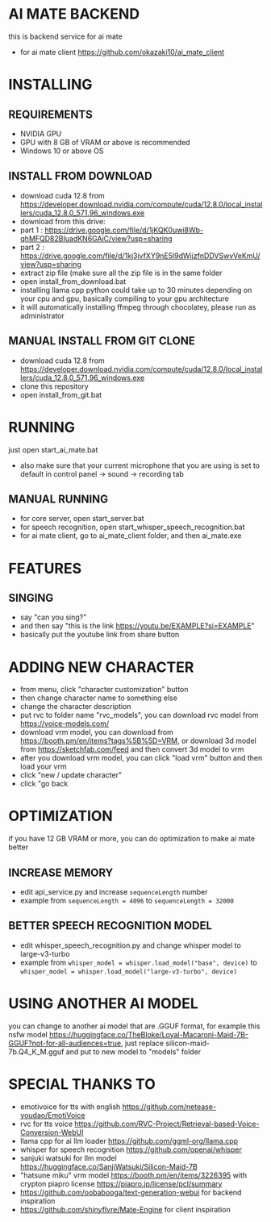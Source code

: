 # AI MATE BACKEND
this is backend service for ai mate
- for ai mate client https://github.com/okazaki10/ai_mate_client
# INSTALLING
## REQUIREMENTS
- NVIDIA GPU
- GPU with 8 GB of VRAM or above is recommended
- Windows 10 or above OS
## INSTALL FROM DOWNLOAD
- download cuda 12.8 from https://developer.download.nvidia.com/compute/cuda/12.8.0/local_installers/cuda_12.8.0_571.96_windows.exe
- download from this drive:
- part 1 : https://drive.google.com/file/d/1jKQK0uwi8Wb-qhMFQD82BIuadKN6GAiC/view?usp=sharing
- part 2 : https://drive.google.com/file/d/1kj3jvfXY9nE5I9dWjjzfnDDVSwvVeKmU/view?usp=sharing
- extract zip file (make sure all the zip file is in the same folder
- open install_from_download.bat
- installing llama cpp python could take up to 30 minutes depending on your cpu and gpu, basically compiling to your gpu architecture
- it will automatically installing ffmpeg through chocolatey, please run as administrator

## MANUAL INSTALL FROM GIT CLONE
- download cuda 12.8 from https://developer.download.nvidia.com/compute/cuda/12.8.0/local_installers/cuda_12.8.0_571.96_windows.exe
- clone this repository
- open install_from_git.bat

# RUNNING
just open start_ai_mate.bat
- also make sure that your current microphone that you are using is set to default in control panel -> sound -> recording tab
## MANUAL RUNNING
- for core server, open start_server.bat
- for speech recognition, open start_whisper_speech_recognition.bat
- for ai mate client, go to ai_mate_client folder, and then ai_mate.exe

# FEATURES
## SINGING
- say "can you sing?"
- and then say "this is the link https://youtu.be/EXAMPLE?si=EXAMPLE"
- basically put the youtube link from share button
  
# ADDING NEW CHARACTER
- from menu, click "character customization" button
- then change character name to something else
- change the character description
- put rvc to folder name "rvc_models", you can download rvc model from https://voice-models.com/
- download vrm model, you can download from https://booth.pm/en/items?tags%5B%5D=VRM, or download 3d model from https://sketchfab.com/feed and then convert 3d model to vrm
- after you download vrm model, you can click "load vrm" button and then load your vrm
- click "new / update character"
- click "go back

# OPTIMIZATION
if you have 12 GB VRAM or more, you can do optimization to make ai mate better

## INCREASE MEMORY
- edit api_service.py and increase `sequenceLength` number
- example from `sequenceLength = 4096` to `sequenceLength = 32000`

## BETTER SPEECH RECOGNITION MODEL
- edit whisper_speech_recognition.py and change whisper model to large-v3-turbo
- example from `whisper_model = whisper.load_model("base", device)` to `whisper_model = whisper.load_model("large-v3-turbo", device)`

# USING ANOTHER AI MODEL
you can change to another ai model that are .GGUF format, for example this nsfw model https://huggingface.co/TheBloke/Loyal-Macaroni-Maid-7B-GGUF?not-for-all-audiences=true, just replace silicon-maid-7b.Q4_K_M.gguf and put to new model to "models" folder

# SPECIAL THANKS TO
- emotivoice for tts with english https://github.com/netease-youdao/EmotiVoice
- rvc for tts voice https://github.com/RVC-Project/Retrieval-based-Voice-Conversion-WebUI
- llama cpp for ai llm loader https://github.com/ggml-org/llama.cpp
- whisper for speech recognition https://github.com/openai/whisper
- sanjuki watsuki for llm model https://huggingface.co/SanjiWatsuki/Silicon-Maid-7B
- "hatsune miku" vrm model https://booth.pm/en/items/3226395 with crypton piapro license https://piapro.jp/license/pcl/summary
- https://github.com/oobabooga/text-generation-webui for backend inspiration
- https://github.com/shinyflvre/Mate-Engine for client inspiration
